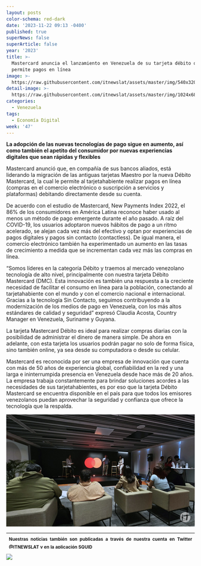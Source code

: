 ```yaml
---
layout: posts
color-schema: red-dark
date: '2023-11-22 09:13 -0400'
published: true
superNews: false
superArticle: false
year: '2023'
title: >-
  Mastercard anuncia el lanzamiento en Venezuela de su tarjeta débito que
  permite pagos en línea
image: >-
  https://raw.githubusercontent.com/itnewslat/assets/master/img/540x320/MC-TD-p.jpg
detail-image: >-
  https://raw.githubusercontent.com/itnewslat/assets/master/img/1024x680/MC-TD-g.jpg
categories:
  - Venezuela
tags:
  - Economía Digital
week: '47'
---
```

**La adopción de las nuevas tecnologías de pago sigue en aumento, así como también el apetito del consumidor por nuevas experiencias digitales que sean rápidas y flexibles**

Mastercard anunció que, en compañía de sus bancos aliados, está liderando la migración de las antiguas tarjetas Maestro por la nueva Débito Mastercard, la cual le permite al tarjetahabiente realizar pagos en línea (compras en el comercio electrónico o suscripción a servicios y plataformas) debitando directamente desde su cuenta.

De acuerdo con el estudio de Mastercard, New Payments Index 2022, el 86% de los consumidores en América Latina reconoce haber usado al menos un método de pago emergente durante el año pasado. A raíz del COVID-19, los usuarios adoptaron nuevos hábitos de pago a un ritmo acelerado, se alejan cada vez más del efectivo y optan por experiencias de pagos digitales y pagos sin contacto (contactless). De igual manera, el comercio electrónico también ha experimentado un aumento en las tasas de crecimiento a medida que se incrementan cada vez más las compras en línea.

“Somos líderes en la categoría Débito y traemos al mercado venezolano tecnología de alto nivel, principalmente con nuestra tarjeta Débito Mastercard (DMC). Esta innovación es también una respuesta a la creciente necesidad de facilitar el consumo en línea para la población, conectando al tarjetahabiente con el mundo y con el comercio nacional e internacional. Gracias a la tecnología Sin Contacto, seguimos contribuyendo a la modernización de los medios de pago en Venezuela, con los más altos estándares de calidad y seguridad” expresó Claudia Acosta, Country Manager en Venezuela, Suriname y Guyana.

La tarjeta Mastercard Débito es ideal para realizar compras diarias con la posibilidad de administrar el dinero de manera simple. De ahora en adelante, con esta tarjeta los usuarios podrán pagar no solo de forma física, sino también online, ya sea desde su computadora o desde su celular.

Mastercard es reconocida por ser una empresa de innovación que cuenta con más de 50 años de experiencia global, confiabilidad en la red y una larga e ininterrumpida presencia en Venezuela desde hace más de 20 años. La empresa trabaja constantemente para brindar soluciones acordes a las necesidades de sus tarjetahabientes, es por eso que la tarjeta Débito Mastercard se encuentra disponible en el país para que todos los emisores venezolanos puedan aprovechar la seguridad y confianza que ofrece la tecnología que la respalda.

![](https://raw.githubusercontent.com/itnewslat/assets/master/img/540x320/MC-TD-p.jpg)<table style="height: 42px;" width="569">
<tbody>
<tr>
<td style="text-align: justify;"><sub><strong>Nuestras noticias también son publicadas a través de nuestra cuenta en Twitter <a href="https://twitter.com/itnewslat?lang=es">@ITNEWSLAT</a> y en la aplicación <a href="https://squidapp.co/en/">SQUID</a></strong></sub></td>
</tr>
</tbody>
</table>

<img src="https://tracker.metricool.com/c3po.jpg?hash=56f88a41e39ab42c063cc51676587a04"/>